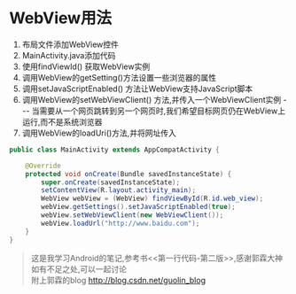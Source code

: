 # WebView用法

1. 布局文件添加WebView控件
2. MainActivity.java添加代码
  1. 使用findViewId() 获取WebView实例
  2. 调用WebView的getSetting()方法设置一些浏览器的属性
  3. 调用setJavaScriptEnabled() 方法让WebView支持JavaScript脚本
  4. 调用WebView的setWebViewClient() 方法,并传入一个WebViewClient实例 --- 当需要从一个网页跳转到另一个网页时,我们希望目标网页仍在WebView上运行,而不是系统浏览器
  5. 调用WebView的loadUri()方法,并将网址传入


```java
public class MainActivity extends AppCompatActivity {

    @Override
    protected void onCreate(Bundle savedInstanceState) {
        super.onCreate(savedInstanceState);
        setContentView(R.layout.activity_main);
        WebView webView = (WebView) findViewById(R.id.web_view);
        webView.getSettings().setJavaScriptEnabled(true);
        webView.setWebViewClient(new WebViewClient());
        webView.loadUrl("http://www.baidu.com");
    }
}
```


>这是我学习Android的笔记,参考书<<第一行代码-第二版>>,感谢郭霖大神  
如有不足之处,可以一起讨论    
附上郭霖的blog http://blog.csdn.net/guolin_blog
